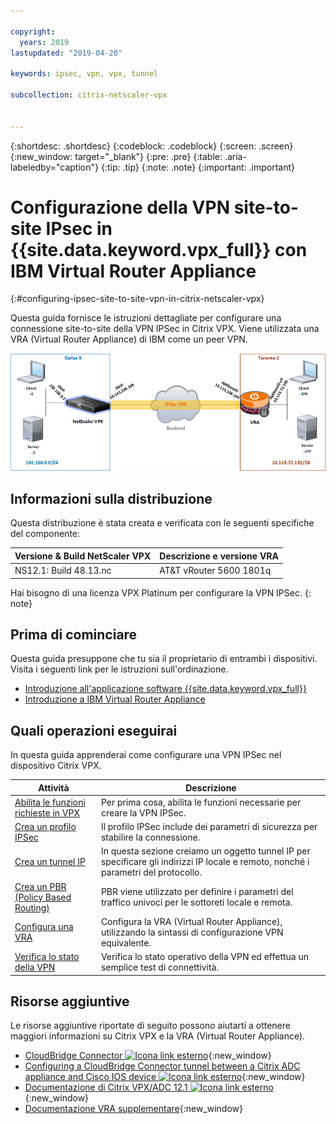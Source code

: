 ```yaml
---

copyright:
  years: 2019
lastupdated: "2019-04-28"

keywords: ipsec, vpn, vpx, tunnel

subcollection: citrix-netscaler-vpx


---
```


{:shortdesc: .shortdesc}
{:codeblock: .codeblock}
{:screen: .screen}
{:new_window: target="_blank"}
{:pre: .pre}
{:table: .aria-labeledby="caption"}
{:tip: .tip}
{:note: .note}
{:important: .important}

# Configurazione della VPN site-to-site IPsec in {{site.data.keyword.vpx_full}} con IBM Virtual Router Appliance
{:#configuring-ipsec-site-to-site-vpn-in-citrix-netscaler-vpx}

Questa guida fornisce le istruzioni dettagliate per configurare una connessione site-to-site della VPN IPSec in Citrix VPX. Viene utilizzata una VRA (Virtual Router Appliance) di IBM come un peer VPN.

<img src="images/ipsec1.png" alt="immagine" style="width: 600px;"/>

## Informazioni sulla distribuzione
Questa distribuzione è stata creata e verificata con le seguenti specifiche del componente:

| Versione & Build NetScaler VPX	| Descrizione e versione VRA | 
| ------------- | ------------- | 
| NS12.1: Build 48.13.nc | AT&T vRouter 5600 1801q |

Hai bisogno di una licenza VPX Platinum per configurare la VPN IPSec.
{: note}

## Prima di cominciare

Questa guida presuppone che tu sia il proprietario di entrambi i dispositivi. Visita i seguenti link per le istruzioni sull'ordinazione.

-	[Introduzione all'applicazione software {{site.data.keyword.vpx_full}}](/docs/infrastructure/citrix-netscaler-vpx?topic=citrix-netscaler-vpx-getting-started)
-	[Introduzione a IBM Virtual Router Appliance](/docs/infrastructure/virtual-router-appliance?topic=virtual-router-appliance-getting-started)

## Quali operazioni eseguirai

In questa guida apprenderai come configurare una VPN IPSec nel dispositivo Citrix VPX.

Attività  | Descrizione
------------- | -------------
[Abilita le funzioni richieste in VPX](/docs/infrastructure/citrix-netscaler-vpx?topic=citrix-netscaler-vpx-enable-required-features-in-vpx) | Per prima cosa, abilita le funzioni necessarie per creare la VPN IPSec.
[Crea un profilo IPSec](/docs/infrastructure/citrix-netscaler-vpx?topic=citrix-netscaler-vpx-creating-ipsec-profile) | Il profilo IPSec include dei parametri di sicurezza per stabilire la connessione.
[Crea un tunnel IP](/docs/infrastructure/citrix-netscaler-vpx?topic=citrix-netscaler-vpx-creating-ip-tunnel) | In questa sezione creiamo un oggetto tunnel IP per specificare gli indirizzi IP locale e remoto, nonché i parametri del protocollo.
[Crea un PBR (Policy Based Routing)](/docs/infrastructure/citrix-netscaler-vpx?topic=citrix-netscaler-vpx-creating-policy-based-routing) | PBR viene utilizzato per definire i parametri del traffico univoci per le sottoreti locale e remota.
[Configura una VRA](/docs/infrastructure/citrix-netscaler-vpx?topic=citrix-netscaler-vpx-configuring-vra) | Configura la VRA (Virtual Router Appliance), utilizzando la sintassi di configurazione VPN equivalente.
[Verifica lo stato della VPN](/docs/infrastructure/citrix-netscaler-vpx?topic=citrix-netscaler-vpx-verifying-vpn-tunnel-connection) | Verifica lo stato operativo della VPN ed effettua un semplice test di connettività.

## Risorse aggiuntive
Le risorse aggiuntive riportate di seguito possono aiutarti a ottenere maggiori informazioni su Citrix VPX e la VRA (Virtual Router Appliance).

* [CloudBridge Connector ![Icona link esterno](../../icons/launch-glyph.svg "Icona link esterno")](https://docs.citrix.com/en-us/citrix-adc/12-1/system/cloudbridge-connector-introduction.html){:new_window}
* [Configuring a CloudBridge Connector tunnel between a Citrix ADC appliance and Cisco IOS device ![Icona link esterno](../../icons/launch-glyph.svg "Icona link esterno")](https://docs.citrix.com/en-us/citrix-adc/12-1/system/cloudbridge-connector-introduction/cloudbridge-connector-tunnel-cisco.html){:new_window}
* [Documentazione di Citrix VPX/ADC 12.1 ![Icona link esterno](../../icons/launch-glyph.svg "Icona link esterno")](https://docs.citrix.com/en-us/citrix-adc/12-1){:new_window}
* [Documentazione VRA supplementare](/docs/infrastructure/virtual-router-appliance/vra-docs.html#supplemental-vra-documentation){:new_window}
